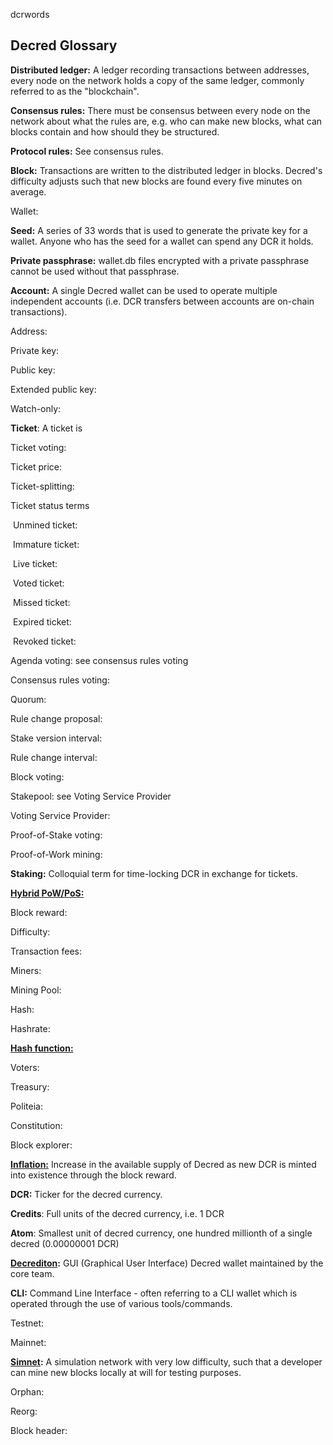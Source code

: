 dcrwords

## Decred Glossary

**Distributed ledger:** A ledger recording transactions between addresses, every node on the network holds a copy of the same ledger, commonly referred to as the "blockchain".

**Consensus rules:** There must be consensus between every node on the network about what the rules are, e.g. who can make new blocks, what can blocks contain and how should they be structured.

**Protocol rules:** See consensus rules.

**Block:** Transactions are written to the distributed ledger in blocks. Decred's difficulty adjusts such that new blocks are found every five minutes on average.

Wallet: 

**Seed:** A series of 33 words that is used to generate the private key for a wallet. Anyone who has the seed for a wallet can spend any DCR it holds.

**Private passphrase:** wallet.db files encrypted with a private passphrase cannot be used without that passphrase.

**Account:** A single Decred wallet can be used to operate multiple independent accounts (i.e. DCR transfers between accounts are on-chain transactions).

Address:

Private key:

Public key:

Extended public key:

Watch-only:



**Ticket**: A ticket is 

Ticket voting:

Ticket price: 

Ticket-splitting: 

Ticket status terms

​	Unmined ticket:  

​	Immature ticket:

​	Live ticket:

​	Voted ticket:

​	Missed ticket:

​	Expired ticket:

​	Revoked ticket:



Agenda voting: see consensus rules voting

Consensus rules voting: 

Quorum: 

Rule change proposal:

Stake version interval:

Rule change interval:

Block voting:

Stakepool: see Voting Service Provider

Voting Service Provider: 

Proof-of-Stake voting:

Proof-of-Work mining:

**Staking:** Colloquial term for time-locking DCR in exchange for tickets.

**[Hybrid PoW/PoS:](https://docs.decred.org/research/hybrid-design/)** 

Block reward:

Difficulty:

Transaction fees:

Miners:

Mining Pool:

Hash:

Hashrate:

[**Hash function:**](https://docs.decred.org/research/blake-256-hash-function/) 

Voters:

Treasury:

Politeia:

Constitution:

Block explorer:

**[Inflation:](https://docs.decred.org/advanced/inflation/)** Increase in the available supply of Decred as new DCR is minted into existence through the block reward.

**DCR:** Ticker for the decred currency.

**Credits**: Full units of the decred currency, i.e. 1 DCR

**Atom**: Smallest unit of decred currency, one hundred millionth of a single decred (0.00000001 DCR)

**[Decrediton](https://github.com/decred/decrediton/):** GUI (Graphical User Interface) Decred wallet maintained by the core team. 

**CLI:** Command Line Interface - often referring to a CLI wallet which is operated through the use of various tools/commands.

Testnet:

Mainnet:

**[Simnet](https://docs.decred.org/advanced/simnet/):** A simulation network with very low difficulty, such that a developer can mine new blocks locally at will for testing purposes.

Orphan:

Reorg:

Block header:


